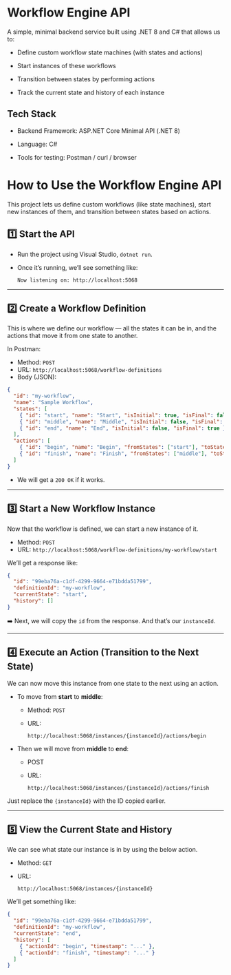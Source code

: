 # Workflow Engine API
A simple, minimal backend service built using .NET 8 and C# that allows us to:

* Define custom workflow state machines (with states and actions)

* Start instances of these workflows

* Transition between states by performing actions

* Track the current state and history of each instance

## Tech Stack
* Backend Framework: ASP.NET Core Minimal API (.NET 8)

* Language: C#

* Tools for testing: Postman / curl / browser


# How to Use the Workflow Engine API

This project lets us define custom workflows (like state machines), start new instances of them, and transition between states based on actions.


## 1️⃣ Start the API

* Run the project using Visual Studio, `dotnet run`.
* Once it’s running, we’ll see something like:

  ```
  Now listening on: http://localhost:5068
  ```

---

## 2️⃣ Create a Workflow Definition

This is where we define our workflow — all the states it can be in, and the actions that move it from one state to another.

In Postman:

* Method: `POST`
* URL: `http://localhost:5068/workflow-definitions`
* Body (JSON):

```json
{
  "id": "my-workflow",
  "name": "Sample Workflow",
  "states": [
    { "id": "start", "name": "Start", "isInitial": true, "isFinal": false },
    { "id": "middle", "name": "Middle", "isInitial": false, "isFinal": false },
    { "id": "end", "name": "End", "isInitial": false, "isFinal": true }
  ],
  "actions": [
    { "id": "begin", "name": "Begin", "fromStates": ["start"], "toState": "middle" },
    { "id": "finish", "name": "Finish", "fromStates": ["middle"], "toState": "end" }
  ]
}
```

* We will  get a `200 OK` if it works.

---

## 3️⃣ Start a New Workflow Instance

Now that the workflow is defined, we can start a new instance of it.

* Method: `POST`
* URL: `http://localhost:5068/workflow-definitions/my-workflow/start`

We’ll get a response like:

```json
{
  "id": "99eba76a-c1df-4299-9664-e71bdda51799",
  "definitionId": "my-workflow",
  "currentState": "start",
  "history": []
}
```

➡️ Next, we will copy the `id` from the response. And that’s our `instanceId`.

---

## 4️⃣ Execute an Action (Transition to the Next State)

We can now move this instance from one state to the next using an action.

* To move from **start** to **middle**:

  * Method: `POST`
  * URL:

    ```
    http://localhost:5068/instances/{instanceId}/actions/begin
    ```

* Then we will move from **middle** to **end**:

  * POST
  * URL:

    ```
    http://localhost:5068/instances/{instanceId}/actions/finish
    ```

Just replace the `{instanceId}` with the ID  copied earlier.

---

## 5️⃣ View the Current State and History

We can see what state our instance is in by using the below action.

* Method: `GET`
* URL:

  ```
  http://localhost:5068/instances/{instanceId}
  ```

We’ll get something like:

```json
{
  "id": "99eba76a-c1df-4299-9664-e71bdda51799",
  "definitionId": "my-workflow",
  "currentState": "end",
  "history": [
    { "actionId": "begin", "timestamp": "..." },
    { "actionId": "finish", "timestamp": "..." }
  ]
}

